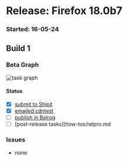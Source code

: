 # Release: Firefox 18.0b7

### Started: 16-05-24

## Build 1

### Beta Graph
![task graph](https://tools.taskcluster.net/task-group-inspector/#aaabbbccc)


#### Status
- [x] [submit to Shipit](https://wiki.mozilla.org/Release:Release_Automation_on_Mercurial:Starting_a_Release#Submit_to_Ship_It)
- [x] [emailed cdntest](how-tos/relpro.md)
- [ ] [publish in Balrog](how-tos/relpro.md)
- [ ] [post-release tasks](how-tos/relpro.md

### Issues
- none


